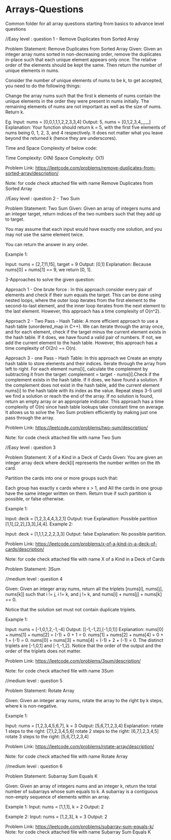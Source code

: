 # Arrays-Questions
Common folder for all array questions starting from basics to advance level questions 

//Easy level : question 1 - Remove Duplicates from Sorted Array

Problem Statement: Remove Duplicates from Sorted Array
Given: 
Given an integer array nums sorted in non-decreasing order, remove the duplicates in-place such that each unique element appears only once. The relative order of the elements should be kept the same. Then return the number of unique elements in nums.

Consider the number of unique elements of nums to be k, to get accepted, you need to do the following things:

Change the array nums such that the first k elements of nums contain the unique elements in the order they were present in nums initially. The remaining elements of nums are not important as well as the size of nums.
Return k.

Eg.
Input: nums = [0,0,1,1,1,2,2,3,3,4]
Output: 5, nums = [0,1,2,3,4,_,_,_,_,_]
Explanation: Your function should return k = 5, with the first five elements of nums being 0, 1, 2, 3, and 4 respectively.
It does not matter what you leave beyond the returned k (hence they are underscores).

Time and Space Complexity of below code:

Time Complexity: O(N)
Space Complexity: O(1)

Problem Link: https://leetcode.com/problems/remove-duplicates-from-sorted-array/description/

Note: for code check attached file with name  Remove Duplicates from Sorted Array

//Easy level : question 2 - Two Sum

Problem Statement: Two Sum
Given: 
Given an array of integers nums and an integer target, return indices of the two numbers such that they add up to target.

You may assume that each input would have exactly one solution, and you may not use the same element twice.

You can return the answer in any order.

Example 1:

Input: nums = [2,7,11,15], target = 9
Output: [0,1]
Explanation: Because nums[0] + nums[1] == 9, we return [0, 1].

3-Approaches to solve the given question:

Approach 1 - One brute force : In this approach consider every pair of elements and check if their sum equals the target. This can be done using nested loops, 
where the outer loop iterates from the first element to the second-to-last element, and the inner loop iterates from the next element to the
last element. However, this approach has a time complexity of O(n^2).

Approach 2 - Two Pass - Hash Table: A more efficient approach to use a hash table (unordered_map in C++). We can iterate through the array once, and for each element,
check if the target minus the current element exists in the hash table. If it does, we have found a valid pair of numbers. If not, we add the current element to the 
hash table. However, this approach has a time complexity of O(2n) ~= O(n).

Approach 3 - one Pass - Hash Table: In this approach we Create an empty hash table to store elements and their indices. Iterate through the array from left to right.
For each element nums[i], calculate the complement by subtracting it from the target: complement = target - nums[i].Check if the complement exists in the hash table. 
If it does, we have found a solution. If the complement does not exist in the hash table, add the current element nums[i] to the hash table with its index as the value.
Repeat steps 3-5 until we find a solution or reach the end of the array. If no solution is found, return an empty array or an appropriate indicator. This approach has
a time complexity of O(n) since hash table lookups take constant time on average. It allows us to solve the Two Sum problem efficiently by making just one pass through
the array.

Problem Link: https://leetcode.com/problems/two-sum/description/

Note: for code check attached file with name Two Sum

//Easy level : question 3

Problem Statement: X of a Kind in a Deck of Cards
Given:
You are given an integer array deck where deck[i] represents the number written on the ith card.

Partition the cards into one or more groups such that:

Each group has exactly x cards where x > 1, and
All the cards in one group have the same integer written on them.
Return true if such partition is possible, or false otherwise.

 

Example 1:

Input: deck = [1,2,3,4,4,3,2,1]
Output: true
Explanation: Possible partition [1,1],[2,2],[3,3],[4,4].
Example 2:

Input: deck = [1,1,1,2,2,2,3,3]
Output: false
Explanation: No possible partition.

Problem Link: https://leetcode.com/problems/x-of-a-kind-in-a-deck-of-cards/description/

Note: for code check attached file with name X of a Kind in a Deck of Cards


Problem Statement: 3Sum

//medium level : question 4

Given:
Given an integer array nums, return all the triplets [nums[i], nums[j], nums[k]] such that i != j, i != k, and j != k, and nums[i] + nums[j] + nums[k] == 0.

Notice that the solution set must not contain duplicate triplets.

 

Example 1:

Input: nums = [-1,0,1,2,-1,-4]
Output: [[-1,-1,2],[-1,0,1]]
Explanation: 
nums[0] + nums[1] + nums[2] = (-1) + 0 + 1 = 0.
nums[1] + nums[2] + nums[4] = 0 + 1 + (-1) = 0.
nums[0] + nums[3] + nums[4] = (-1) + 2 + (-1) = 0.
The distinct triplets are [-1,0,1] and [-1,-1,2].
Notice that the order of the output and the order of the triplets does not matter.


Problem Link: https://leetcode.com/problems/3sum/description/

Note: for code check attached file with name 3Sum

//medium level : question 5

Problem Statement: Rotate Array

Given:
Given an integer array nums, rotate the array to the right by k steps, where k is non-negative.

 

Example 1:

Input: nums = [1,2,3,4,5,6,7], k = 3
Output: [5,6,7,1,2,3,4]
Explanation:
rotate 1 steps to the right: [7,1,2,3,4,5,6]
rotate 2 steps to the right: [6,7,1,2,3,4,5]
rotate 3 steps to the right: [5,6,7,1,2,3,4]

Problem Link: https://leetcode.com/problems/rotate-array/description/

Note: for code check attached file with name Rotate Array

//medium level : question 6

Problem Statement: Subarray Sum Equals K

Given:
Given an array of integers nums and an integer k, return the total number of subarrays whose sum equals to k.
A subarray is a contiguous non-empty sequence of elements within an array.

Example 1:
Input: nums = [1,1,1], k = 2
Output: 2

Example 2:
Input: nums = [1,2,3], k = 3
Output: 2

Problem Link: https://leetcode.com/problems/subarray-sum-equals-k/
Note: for code check attached file with name Subarray Sum Equals K
